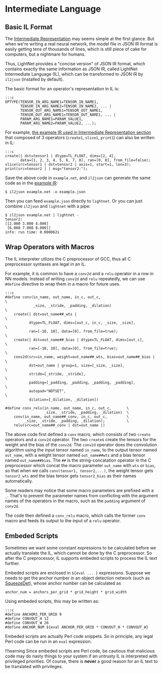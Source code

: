 # Intermediate Language

## Basic IL Format

The [Intermediate Representation](Intermediate-Representation.md) may seems
simple at the first glance. But when we're writing a real neural network,
the model file in JSON IR format is easily getting tens of thousands of lines,
which is still piece of cake for computers, but a nightmare for humans.

Thus, LightNet provides a "concise version" of JSON IR format, which contains
exactly the same information as JSON IR, called LightNet Intermediate
Language (IL), which can be transformed to JSON IR by `il2json` (installed
by default).

The basic format for an operator's representation in IL is:

    :::c
    OPTYPE(TENSOR_IN_ARG_NAME1=TENSOR_IN_NAME1, 
           TENSOR_IN_ARG_NAME2=TENSOR_IN_NAME2, ... |
           TENSOR_OUT_ARG_NAME1=TENSOR_OUT_NAME1,
           TENSOR_OUT_ARG_NAME1=TENSOR_OUT_NAME1, ... |
           PARAM_ARG_NAME1=PARAM_VALUE1,
           PARAM_ARG_NAME2=PARAM_VALUE2, ...);
           
For example, [the example IR used in Intermediate Representation section](Intermediate-Representation.md#example)
that composed of 3 operators (`create1`, `slice1`, `print1`) can also be written
in IL:

    :::c
    create(| dst=tensor1 | dtype=TL_FLOAT, dims=[2, 4],
           data=[1, 2, 3, 4, 5, 6, 7, 8], ran=[0, 0], from_file=false);
    slice(src=tensor1 | dst=tensor2 | axis=1, start=1, len=3);
    print(src=tensor2 | | msg="tensor2:");
    
Save the above code in `example.net`, and `il2json` can generate the same code
as in the [example IR](Intermediate-Representation.md#example):

    $ il2json example.net -o example.json

Then you can feed `example.json` directly to `lightnet`. Or you can just combine 
`il2json` and `lightnet` with a pipe:
    
    $ il2json example.net | lightnet -
    tensor2:
    [[2.000 3.000 4.000]
     [6.000 7.000 8.000]]
    info: run time: 0.000062s

## Wrap Operators with Macros

The IL interpreter utlizes the C preprocessor of GCC, thus all C preprocessor
syntaxes are legal in an IL.

For example, it is common to have a `conv2d` and a `relu` operator in a row in
NN models. Instead of writing `conv2d` and `relu` repeatedly, we can use
`#define` directive to wrap them in a macro for future uses.

    :::c
    #define conv(in_name, out_name, in_c, out_c,                            \
                 _size, _stride, _padding, _dilation)                       \
        create(| dst=out_name##_wts |                                       \
               dtype=TL_FLOAT, dims=[out_c, in_c, _size, _size],            \
               ran=[-10, 10], data=[0], from_file=true);                    \
        create(| dst=out_name##_bias | dtype=TL_FLOAT, dims=[out_c],        \
               ran=[-10, 10], data=[0], from_file=true);                    \
        conv2d(src=in_name, weight=out_name##_wts, bias=out_name##_bias |   \
               dst=out_name | group=1, size=[_size, _size],                 \
               stride=[_stride, _stride],                                   \
               padding=[_padding, _padding, _padding, _padding],            \
               autopad="NOTSET",                                            \
               dilation=[_dilation, _dilation])

    #define conv_relu(in_name, out_name, in_c, out_c,       \
                      _size, _stride, _padding, _dilation)  \
        conv(in_name, out_name##_conv, in_c, out_c,         \
             _size, _stride, _padding, _dilation);          \
        relu(src=out_name##_conv | dst=out_name |)

The above code first defined a `conv` macro, which consists of two `create`
operators and a `conv2d` operator. The two `create`s create the tensors
for the weight and the bias of the `conv2d`. The `conv2d` operator does the
convolution algorithm using the input tensor named `in_name`, to the output
tensor named `out_name`, with a weight tensor named `out_name##wts` and a
bias tensor named `out_name##bias`. The `##` is the string-concatation operator
in the C preprocessor which concat the macro parameter `out_name` with `wts` 
or `bias`, so that when we calls `conv(tensor1, tensor2,...)`, the weight 
tensor gets `tensor2_wts` and the bias tensor gets `tensor2_bias` as their names
automatically.

Some readers may notice that some macro parameters are prefixed with a `_`.
That's to prevent the parameter names from conflicting with the argument
names of the operators in the macro, such as the `padding` argument of `conv2d`.

The code then defined a `conv_relu` macro, which calls the
former `conv` macro and feeds its output to the input of a `relu` operator.

## Embeded Scripts

Sometimes we want some constant expressions to be calculated before we actually
translate the IL, which cannot be done by the C preprocessor.
So after the C preprocessor, IL supports embeded scripts to process the IL text
further.

Embeded scripts are enclosed in `${eval ... }` expressions. Suppose we needs
to get the anchor number in an object detection network 
(such as [SqueezeDet](https://arxiv.org/abs/1612.01051)), whose anchor number can be
calculated as

    anchor_num = anchors_per_grid * grid_height * grid_width
    
Using embeded scripts, this may be written as:

    :::c
    #define ANCHORS_PER_GRID 9
    #define CONVOUT_H 12
    #define CONVOUT_W 20
    #define ANCHOR_NUM ${eval ANCHOR_PER_GRID * CONVOUT_H * CONVOUT_W}

Embeded scripts are actually Perl code snippets. So in principle, any legal Perl
code can be run in an `eval` expression.

!!!warning
    Since embeded scripts are Perl code, be cautious that malicious code may
    do nasty things to your system if an untrusty IL is interpreted with
    privileged priorities. Of course, there is **never** a good reason for an IL
    text to be translated with privileges.

